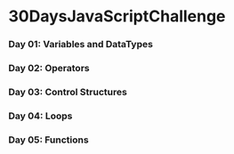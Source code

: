 # 30DaysJavaScriptChallenge

### Day 01: Variables and DataTypes <br>
### Day 02: Operators <br>
### Day 03: Control Structures <br>
### Day 04: Loops <br>
### Day 05: Functions <br>
